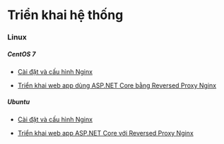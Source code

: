 # Triển khai hệ thống

### Linux

##### CentOS 7

- [Cài đặt và cấu hình Nginx](https://github.com/quyen0508/trienkhaihethong/blob/main/Linux/CentOS%207/C%C3%A0i%20%C4%91%E1%BA%B7t%20Web%20Server%20Nginx/C%C3%A0i%20%C4%91%E1%BA%B7t%20v%C3%A0%20c%E1%BA%A5u%20h%C3%ACnh%20Nginx.md)

- [Triển khai web app dùng ASP.NET Core bằng Reversed Proxy Nginx](https://github.com/quyen0508/trienkhaihethong/blob/main/Linux/CentOS%207/Tri%E1%BB%83n%20khai%20web%20app%20d%C3%B9ng%20ASP.NET%20Core%20b%E1%BA%B1ng%20Reversed%20Proxy%20Nginx/Tri%E1%BB%83n%20khai%20web%20app%20d%C3%B9ng%20ASP.NET%20Core%20b%E1%BA%B1ng%20Reversed%20Proxy%20Nginx.md)

##### Ubuntu

- [Cài đặt và cấu hình Nginx](https://github.com/quyen0508/trienkhaihethong/blob/main/Linux/Ubuntu/C%C3%A0i%20%C4%91%E1%BA%B7t%20v%C3%A0%20c%E1%BA%A5u%20h%C3%ACnh%20Nginx/C%C3%A0i%20%C4%91%E1%BA%B7t%20v%C3%A0%20c%E1%BA%A5u%20h%C3%ACnh%20Nginx.md)

- [Triển khai web app ASP.NET Core với Reversed Proxy Nginx](https://github.com/quyen0508/trienkhaihethong/blob/main/Linux/Ubuntu/Tri%E1%BB%83n%20khai%20web%20app%20ASP.NET%20Core%20v%E1%BB%9Bi%20reversed%20proxy%20Nginx/Tri%E1%BB%83n%20khai%20web%20app%20ASP.NET%20Core%20v%E1%BB%9Bi%20reversed%20proxy%20Nginx.md)